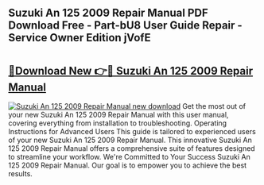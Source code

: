 ## Suzuki An 125 2009 Repair Manual PDF Download Free - Part-bU8 User Guide Repair - Service Owner Edition jVofE

# <h2><a href="http://bc87650.oget.top/?id=Suzuki+An+125+2009+Repair+Manual">🔗Download New 👉🔴 Suzuki An 125 2009 Repair Manual</a></h2>

[![Suzuki An 125 2009 Repair Manual new download](https://i.imgur.com/5g1atiW.png)](http://bc87650.oget.top/?id=Suzuki+An+125+2009+Repair+Manual)
Get the most out of your new Suzuki An 125 2009 Repair Manual with this user manual, covering everything from installation to troubleshooting. Operating Instructions for Advanced Users This guide is tailored to experienced users of your new Suzuki An 125 2009 Repair Manual. This innovative Suzuki An 125 2009 Repair Manual offers a comprehensive suite of features designed to streamline your workflow. We're Committed to Your Success Suzuki An 125 2009 Repair Manual. Our goal is to empower you to achieve the best results.
